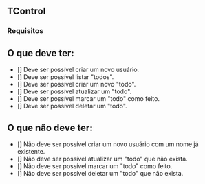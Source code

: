 ## TControl ##

### Requisitos ###

## O que deve ter:
- [] Deve ser possível criar um novo usuário.
- [] Deve ser possível listar "todos".
- [] Deve ser possível criar um novo "todo".
- [] Deve ser possível atualizar um "todo".
- [] Deve ser possível marcar um "todo" como feito.
- [] Deve ser possível deletar um "todo".
  

## O que não deve ter:
- [] Não deve ser possível criar um novo usuário com um nome já existente.
- [] Não deve ser possível atualizar um "todo" que não exista.
- [] Não deve ser possível marcar um "todo" como feito.
- [] Não deve ser possível deletar um "todo" que não exista.
  
